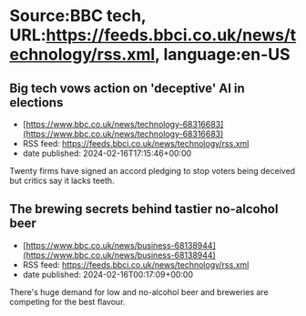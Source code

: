 # Source:BBC tech, URL:https://feeds.bbci.co.uk/news/technology/rss.xml, language:en-US

## Big tech vows action on 'deceptive' AI in elections
 - [https://www.bbc.co.uk/news/technology-68316683](https://www.bbc.co.uk/news/technology-68316683)
 - RSS feed: https://feeds.bbci.co.uk/news/technology/rss.xml
 - date published: 2024-02-16T17:15:46+00:00

Twenty firms have signed an accord pledging to stop voters being deceived but critics say it lacks teeth.

## The brewing secrets behind tastier no-alcohol beer
 - [https://www.bbc.co.uk/news/business-68138944](https://www.bbc.co.uk/news/business-68138944)
 - RSS feed: https://feeds.bbci.co.uk/news/technology/rss.xml
 - date published: 2024-02-16T00:17:09+00:00

There's huge demand for low and no-alcohol beer and breweries are competing for the best flavour.

